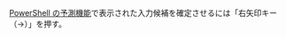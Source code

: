 [PowerShell の予測機能](https://learn.microsoft.com/ja-jp/powershell/scripting/learn/shell/using-predictors?view=powershell-7.5)で表示された入力候補を確定させるには「右矢印キー（→）」を押す。
